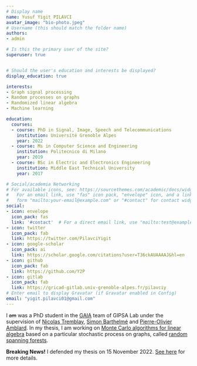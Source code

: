 ```yaml
---
# Display name
name: Yusuf Yigit PILAVCI
avatar_image: "bio-photo.jpeg"
# Username (this should match the folder name)
authors:
- admin

# Is this the primary user of the site?
superuser: true


# Should the user's education and interests be displayed?
display_education: true

interests:
- Graph signal processing
- Random processes on graphs
- Randomized linear algebra  
- Machine learning

education:
  courses:
  - course: PhD in Signal, Image, Speech and Telecommunications
    institution: Université Grenoble Alpes
    year: 2022
  - course: Ms in Computer Science and Engineering
    institution: Politecnico di Milano
    year: 2019
  - course: BSc in Electric and Electronics Engineering
    institution: Middle East Technical University
    year: 2017

# Social/academia Networking
# For available icons, see: https://sourcethemes.com/academic/docs/widgets/#icons
#   For an email link, use "fas" icon pack, "envelope" icon, and a link in the
#   form "mailto:your-email@example.com" or "#contact" for contact widget.
social:
- icon: envelope
  icon_pack: fas
  link: '#contact'  # For a direct email link, use "mailto:test@example.org".
- icon: twitter
  icon_pack: fab
  link: https://twitter.com/PilavciYigit
- icon: google-scholar
  icon_pack: ai
  link: https://scholar.google.com/citations?user=T36ckAUAAAAJ&hl=en
- icon: github
  icon_pack: fab
  link: https://github.com/Y2P
- icon: gitlab
  icon_pack: fab
  link: https://gricad-gitlab.univ-grenoble-alpes.fr/pilavciy
# Enter email to display Gravatar (if Gravatar enabled in Config)
email: "yigit.pilavci01@gmail.com"
---
```


I ~~am~~ was a PhD student in the [GAIA](http://www.gipsa-lab.fr/cics.php) team of GIPSA Lab under the supervision of [Nicolas Tremblay](http://www.gipsa-lab.fr/~nicolas.tremblay/), [Simon Barthelmé](https://barthesi.gricad-pages.univ-grenoble-alpes.fr/) and [Pierre-Olivier Amblard](https://www.gipsa-lab.grenoble-inp.fr/~bidou.amblard/).
In my thesis, I am working on [Monte Carlo algorithms for linear algebra](https://arxiv.org/abs/1104.5557) based on a particular stochastic process on graphs, called [random spanning forests](https://arxiv.org/abs/1310.1723).

**Breaking News!** I defended my thesis on 15 November 2022. [See here](publication/phdthesis/) for more details.
